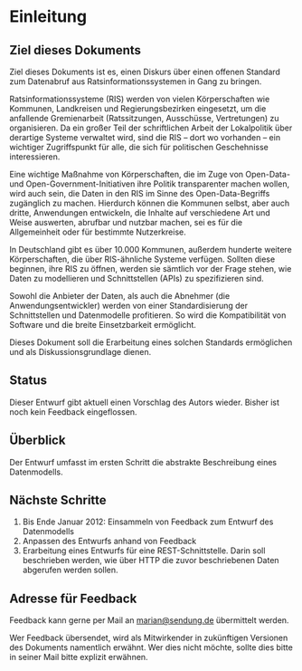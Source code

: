 Einleitung
==========

Ziel dieses Dokuments
---------------------

Ziel dieses Dokuments ist es, einen Diskurs über einen offenen Standard zum Datenabruf aus Ratsinformationssystemen in Gang zu bringen.

Ratsinformationssysteme (RIS) werden von vielen Körperschaften wie Kommunen, Landkreisen und Regierungsbezirken eingesetzt, um die anfallende Gremienarbeit (Ratssitzungen, Ausschüsse, Vertretungen) zu organisieren. Da ein großer Teil der schriftlichen Arbeit der Lokalpolitik über derartige Systeme verwaltet wird, sind die RIS – dort wo vorhanden – ein wichtiger Zugriffspunkt für alle, die sich für politischen Geschehnisse interessieren.

Eine wichtige Maßnahme von Körperschaften, die im Zuge von Open-Data- und Open-Government-Initiativen ihre Politik transparenter machen wollen, wird auch sein, die Daten in den RIS im Sinne des Open-Data-Begriffs zugänglich zu machen. Hierdurch können die Kommunen selbst, aber auch dritte, Anwendungen entwickeln, die Inhalte auf verschiedene Art und Weise auswerten, abrufbar und nutzbar machen, sei es für die Allgemeinheit oder für bestimmte Nutzerkreise.

In Deutschland gibt es über 10.000 Kommunen, außerdem hunderte weitere Körperschaften, die über RIS-ähnliche Systeme verfügen. Sollten diese beginnen, ihre RIS  zu öffnen, werden sie sämtlich vor der Frage stehen, wie Daten zu modellieren und Schnittstellen (APIs) zu spezifizieren sind.

Sowohl die Anbieter der Daten, als auch die Abnehmer (die Anwendungsentwickler) werden von einer Standardisierung der Schnittstellen und Datenmodelle profitieren. So wird die Kompatibilität von Software und die breite Einsetzbarkeit ermöglicht.

Dieses Dokument soll die Erarbeitung eines solchen Standards ermöglichen und als Diskussionsgrundlage dienen.

Status
------

Dieser Entwurf gibt aktuell einen Vorschlag des Autors wieder. Bisher ist noch kein Feedback eingeflossen.

Überblick
---------

Der Entwurf umfasst im ersten Schritt die abstrakte Beschreibung eines Datenmodells.

Nächste Schritte
----------------

1. Bis Ende Januar 2012: Einsammeln von Feedback zum Entwurf des Datenmodells
2. Anpassen des Entwurfs anhand von Feedback
3. Erarbeitung eines Entwurfs für eine REST-Schnittstelle. Darin soll beschrieben werden, wie über HTTP die zuvor beschriebenen Daten abgerufen werden sollen.

Adresse für Feedback
--------------------

Feedback kann gerne per Mail an marian@sendung.de übermittelt werden.

Wer Feedback übersendet, wird als Mitwirkender in zukünftigen Versionen des Dokuments namentlich erwähnt. Wer dies nicht möchte, sollte dies bitte in seiner Mail bitte explizit erwähnen.

